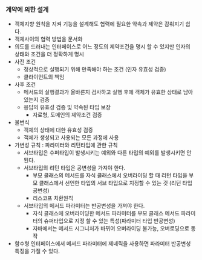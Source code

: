 ### 계약에 의한 설계
* 객체지향 원칙을 지켜 기능을 설계해도 협력에 필요한 약속과 제약은 감춰지기 쉽다.
* 객체사이의 협력 방법을 문서화
* 의도를 드러내는 인터페이스로 어느 정도의 제약조건을 명시 할 수 있지만 인자의 상태와 조건을 더 정확하게 명시
* 사전 조건
  * 정상적으로 실행되기 위해 만족해야 하는 조건 (인자 유효성 검증)
  * 클라이언트의 책임
* 사후 조건
  * 메서드의 실행결과가 올바른지 검사하고 실행 후에 객체가 유효한 상태로 남아있는지 검증
  * 응답의 유효성 검증 및 약속된 타입 보장
    * 자료형, 도메인의 제약조건 검증
* 불변식
  * 객체의 상태에 대한 유효성 검증
  * 객체가 생성되고 사용되는 모든 과정에 사용
* 가변성 규칙 : 파라미터와 리턴타입에 관한 규칙
  * 서브타입은 슈퍼타입이 발생시키는 예외와 다른 타입의 예외를 발생시키면 안된다.
  * 서브타입의 리턴 타입은 공변성을 가져야 한다.
    * 부모 클래스의 메서드를 자식 클래스에서 오버라이딩 할 때 리턴 타입을 부모 클래스에서 선언한 타입의 서브 타입으로 지정할 수 있는 것 (리턴 타입 공변성)
    * 리스코프 치환원칙
  * 서브타입의 메서드 파라미터는 반공변성을 가져야 한다.
    * 자식 클래스에 오버라이딩한 메서드 파라미터를 부모 클래스 메서드 파라미터의 슈퍼타입으로 지정 할 수 있는 특성(파라미터 타입 반공변성)
    * 자바에서는 메서드 시그니처가 바뀌어 오버라이딩 불가능, 오버로딩으로 동작
* 함수형 인터페이스에서 메서드 파라미터에 제네릭을 사용하면 파라미터 반공변성 특징을 가질 수 있다.  

